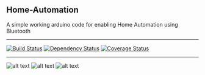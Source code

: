## Home-Automation
A simple working arduino code for enabling Home Automation using Bluetooth

---
[![Build Status](http://img.shields.io/travis/badges/badgerbadgerbadger.svg?style=flat-square)](https://travis-ci.org/badges/badgerbadgerbadger) [![Dependency Status](http://img.shields.io/gemnasium/badges/badgerbadgerbadger.svg?style=flat-square)](https://gemnasium.com/badges/badgerbadgerbadger) [![Coverage Status](http://img.shields.io/coveralls/badges/badgerbadgerbadger.svg?style=flat-square)](https://coveralls.io/r/badges/badgerbadgerbadger) 

---

![alt text](https://github.com/tycoon168/Dynamic-Programming/blob/test/ha1.png?raw=true)
![alt text](https://github.com/tycoon168/Dynamic-Programming/blob/test/ha2.jpeg?raw=true)
![alt text](https://github.com/tycoon168/Dynamic-Programming/blob/Fix-Description/ha3.png?raw=true)
